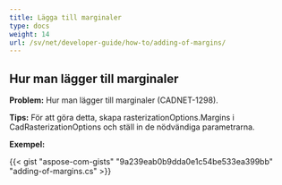 ```yaml
---
title: Lägga till marginaler
type: docs
weight: 14
url: /sv/net/developer-guide/how-to/adding-of-margins/
---
```


## **Hur man lägger till marginaler**

**Problem:** Hur man lägger till marginaler (CADNET-1298).

**Tips:** För att göra detta, skapa rasterizationOptions.Margins i CadRasterizationOptions och ställ in de nödvändiga parametrarna.

**Exempel:**

{{< gist "aspose-com-gists" "9a239eab0b9dda0e1c54be533ea399bb" "adding-of-margins.cs" >}}
